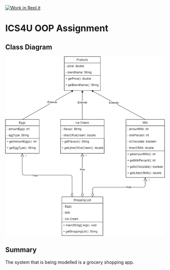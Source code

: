 [![Work in Repl.it](https://classroom.github.com/assets/work-in-replit-14baed9a392b3a25080506f3b7b6d57f295ec2978f6f33ec97e36a161684cbe9.svg)](https://classroom.github.com/online_ide?assignment_repo_id=4818938&assignment_repo_type=AssignmentRepo)
# ICS4U OOP Assignment

## Class Diagram
![Image of Class Diagram](https://github.com/SACHSTech/oop-assignment-DouglasLau895-rm/blob/main/ICS4UOOPAssignmentClassDiagram.png)

## Summary
The system that is being modelled is a grocery shopping app. 